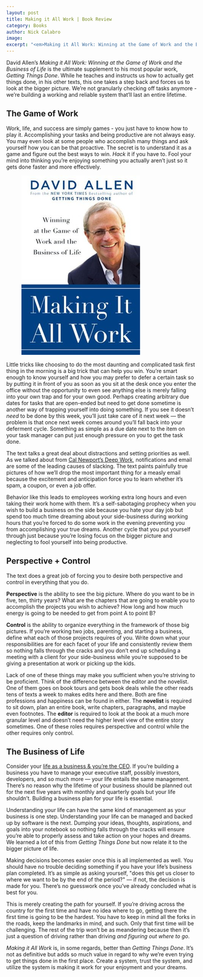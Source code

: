 ```yaml
---
layout: post
title: Making it All Work | Book Review
category: Books
author: Nick Calabro
image: 
excerpt: "<em>Making it All Work: Winning at the Game of Work and the Business of Life</em> shows you how to not only get things done but explains why we're getting things done and forces you to look at the bigger picture."
---
```


<meta name="twitter:card" content="summary" />
<meta name="twitter:site" content="@NickCalabs" />
<meta name="twitter:title" content="{{ page.title }}" />
<meta name="twitter:description" content="Nick Calabro's Blog" />

<p>David Allen’s <em>Making it All Work: Winning at the Game of Work and the Business of Life</em> is the ultimate supplement to his most popular work, <em>Getting Things Done</em>. While he teaches and instructs us how to actually get things done, in his other texts, this one takes a step back and forces us to look at the bigger picture. We’re not granularly checking off tasks anymore - we’re building a working and reliable system that’ll last an entire lifetime.</p>

<h2>The Game of Work</h2>

<p>Work, life, and success are simply games - you just have to know how to play it. Accomplishing your tasks and being productive are not always easy. You may even look at some people who accomplish many things and ask yourself how you can be that proactive. The secret is to understand it as a game and figure out the best ways to win. <em>Hack</em> it if you have to. Fool your mind into thinking you’re enjoying something you actually aren’t just so it gets done faster and more effectively. </p>

<figure><img src="img/makingit.jpg"/></figure>

<p>Little tricks like choosing to do the most daunting and complicated task first thing in the morning is a big trick that can help you win. You’re smart enough to know yourself and how you may prefer to defer a certain task so by putting it in front of you as soon as you sit at the desk once you enter the office without the opportunity to even see anything else is merely falling into your own trap and for your own good. Perhaps creating arbitrary due dates for tasks that are open-ended but need to get done sometime is another way of trapping yourself into doing something. If you see it doesn’t <em>need</em> to be done by this week, you’ll just take care of it next week — the problem is that once next week comes around you’ll fall back into your deferment cycle. Something as simple as a due date next to the item on your task manager can put just enough pressure on you to get the task done. </p>

<p>The text talks a great deal about distractions and setting priorities as well. As we talked about from <a href="http://nickcalabro.com/Deep-Work-Book-Review">Cal Newport’s Deep Work</a>, notifications and email are some of the leading causes of slacking. The text paints painfully true pictures of how we’ll drop the most important thing for a measly email because the excitement and anticipation force you to learn whether it’s spam, a coupon, or even a job offer. </p>

<p>Behavior like this leads to employees working extra long hours and even taking their work home with them. It’s a self-sabotaging prophecy when you wish to build a business on the side because you hate your day job but spend too much time dreaming about your side-business during working hours that you’re forced to do some work in the evening preventing you from accomplishing your true dreams. Another cycle that you put yourself through just because you’re losing focus on the bigger picture and neglecting to fool yourself into being productive.</p>

<h2>Perspective + Control</h2>

<p>The text does a great job of forcing you to desire both perspective and control in everything that you do. </p>

<p><strong>Perspective</strong> is the ability to see the big picture. Where do you want to be in five, ten, thirty years? What are the chapters that are going to enable you to accomplish the projects you wish to achieve? How long and how much energy is going to be needed to get from point A to point B?</p>

<p><strong>Control</strong> is the ability to organize everything in the framework of those big pictures. If you’re working two jobs, parenting, and starting a business, define what each of those projects requires of you. Write down what your responsibilities are for each facet of your life and consistently review them so nothing falls through the cracks and you don’t end up scheduling a meeting with a client for your side-business while you’re supposed to be giving a presentation at work or picking up the kids. </p>

<p>Lack of one of these things may make you sufficient when you’re striving to be proficient. Think of the difference between the editor and the novelist. One of them goes on book tours and gets book deals while the other reads tens of texts a week to makes edits here and there. Both are fine professions and happiness can be found in either. The <strong>novelist</strong> is required to sit down, plan an entire book, write chapters, paragraphs, and maybe even footnotes. The <strong>editor</strong> is required to look at the book at a much more granular level and doesn’t need the higher level view of the entire story sometimes. One of these roles requires perspective and control while the other requires only control. </p>

<h2>The Business of Life</h2>

<p>Consider your <a href="https://www.instagram.com/p/BT2IOwJgUCd/?taken-by=nickcalabro">life as a business &amp; you’re the CEO</a>. If you’re building a business you have to manage your executive staff, possibly investors, developers, and so much more — your life entails the same management. There’s no reason why the lifetime of your business should be planned out for the next five years with monthly and quarterly goals but your life shouldn’t. Building a business plan for your life is essential. </p>

<p>Understanding your life can have the same kind of management as your business is one step. Understanding your life can be managed and backed up by software is the next. Dumping your ideas, thoughts, aspirations, and goals into your notebook so nothing falls through the cracks will ensure you’re able to properly assess and take action on your hopes and dreams. We learned a lot of this from <em>Getting Things Done</em> but now relate it to the bigger picture of life. </p>

<p>Making decisions becomes easier once this is all implemented as well. You should have no trouble deciding something if you have your life’s business plan completed. It’s as simple as asking yourself, &quot;does this get us closer to where we want to be by the end of the period?&quot; — if not, the decision is made for you. There’s no guesswork once you’ve already concluded what is best for you.</p>

<p>This is merely creating the path for yourself. If you’re driving across the country for the first time and have no idea where to go, getting there the first time is going to be the hardest. You have to keep in mind all the forks in the roads, keep the landmarks in mind, and such. Only that first time will be challenging. The rest of the trip won’t be as meandering because then it’s just a question of driving rather than driving <em>and figuring out where to go</em>. </p>

<p><em>Making it All Work</em> is, in some regards, better than <em>Getting Things Done</em>. It’s not as definitive but adds so much value in regard to why we’re even trying to get things done in the first place. Create a system, trust the system, and utilize the system is making it work for your enjoyment and your dreams. </p>


